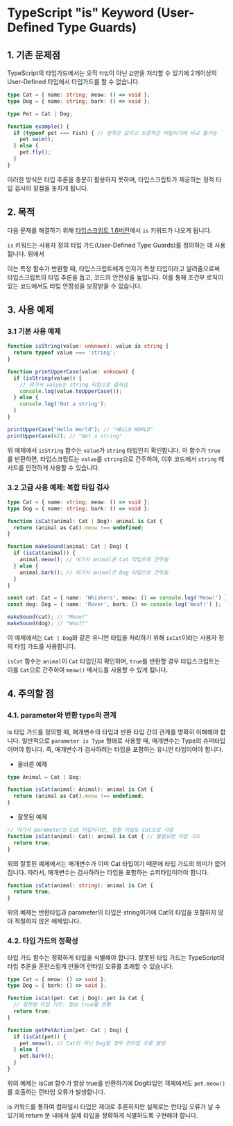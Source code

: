 # TypeScript "is" Keyword (User-Defined Type Guards)

## 1. 기존 문제점

TypeScript의 타입가드에서는 오직 `타입`이 아닌 `값`만을 처리할 수 있기에 2개이상의 User-Defined 타입에서 타입가드를 할 수 없습니다.

```typescript
type Cat = { name: string; meow: () => void };
type Dog = { name: string; bark: () => void };

type Pet = Cat | Dog;

function example() {
  if (typeof pet === Fish) { // 왼쪽은 값이고 오른쪽은 타입이기에 비교 불가능
    pet.swim();
  } else {
    pet.fly();
  }
}

```

이러한 방식은 타입 추론을 충분히 활용하지 못하며, 타입스크립트가 제공하는 정적 타입 검사의 장점을 놓치게 됩니다.

## 2. 목적
다음 문제를 해결하기 위해 [타입스크립트 1.6버전](https://www.typescriptlang.org/docs/handbook/release-notes/typescript-1-6.html)에서 `is` 키워드가 나오게 됩니다.

`is` 키워드는 사용자 정의 타입 가드(User-Defined Type Guards)를 정의하는 데 사용됩니다. 위에서 

이는 특정 함수가 반환할 때, 타입스크립트에게 인자가 특정 타입이라고 알려줌으로써 타입스크립트의 타입 추론을 돕고, 코드의 안전성을 높입니다. 이를 통해 조건부 로직이 있는 코드에서도 타입 안정성을 보장받을 수 있습니다.

## 3. 사용 예제

### 3.1 기본 사용 예제
```typescript
function isString(value: unknown): value is string {
  return typeof value === 'string';
}

function printUpperCase(value: unknown) {
  if (isString(value)) {
    // 여기서 value는 string 타입으로 좁혀짐
    console.log(value.toUpperCase());
  } else {
    console.log('Not a string');
  }
}

printUpperCase("Hello World"); // "HELLO WORLD"
printUpperCase(42); // "Not a string"
```
위 예제에서 `isString` 함수는 `value`가 `string` 타입인지 확인합니다. 이 함수가 `true`를 반환하면, 타입스크립트는 `value`를 `string`으로 간주하여, 이후 코드에서 `string` 메서드를 안전하게 사용할 수 있습니다.

### 3.2 고급 사용 예제: 복합 타입 검사
```typescript
type Cat = { name: string; meow: () => void };
type Dog = { name: string; bark: () => void };

function isCat(animal: Cat | Dog): animal is Cat {
  return (animal as Cat).meow !== undefined;
}

function makeSound(animal: Cat | Dog) {
  if (isCat(animal)) {
    animal.meow(); // 여기서 animal은 Cat 타입으로 간주됨
  } else {
    animal.bark(); // 여기서 animal은 Dog 타입으로 간주됨
  }
}

const cat: Cat = { name: 'Whiskers', meow: () => console.log('Meow!') };
const dog: Dog = { name: 'Rover', bark: () => console.log('Woof!') };

makeSound(cat); // "Meow!"
makeSound(dog); // "Woof!"
```

이 예제에서는 `Cat | Dog`와 같은 유니언 타입을 처리하기 위해 `isCat`이라는 사용자 정의 타입 가드를 사용합니다.

`isCat` 함수는 `animal`이 `Cat` 타입인지 확인하며, `true`를 반환할 경우 타입스크립트는 이를 `Cat`으로 간주하여 `meow()` 메서드를 사용할 수 있게 됩니다.


## 4. 주의할 점

### 4.1. parameter와 반환 type의 관계

is 타입 가드를 정의할 때, 매개변수의 타입과 반환 타입 간의 관계를 명확히 이해해야 합니다. 일반적으로 `parameter is Type` 형태로 사용할 때, 매개변수는 Type의 슈퍼타입이어야 합니다. 즉, 매개변수가 검사하려는 타입을 포함하는 유니언 타입이어야 합니다.

- 올바른 예제
```ts
type Animal = Cat | Dog;

function isCat(animal: Animal): animal is Cat {
  return (animal as Cat).meow !== undefined;
}
```

- 잘못된 예제

```ts
// 여기서 parameter는 Cat 타입이지만, 반환 타입도 Cat으로 지정
function isCat(animal: Cat): animal is Cat { // 불필요한 타입 가드
  return true;
}
```
위의 잘못된 예제에서는 매개변수가 이미 Cat 타입이기 때문에 타입 가드의 의미가 없어집니다. 따라서, 매개변수는 검사하려는 타입을 포함하는 슈퍼타입이어야 합니다.

```ts
function isCat(animal: string): animal is Cat { 
  return true;
}
```

위의 예제는 반환타입과 parameter의 타입은 string이기에 Cat의 타입을 포함하지 않아 적절하지 않은 예제입니다.

### 4.2. 타입 가드의 정확성

타입 가드 함수는 정확하게 타입을 식별해야 합니다. 잘못된 타입 가드는 TypeScript의 타입 추론을 혼란스럽게 만들어 런타임 오류를 초래할 수 있습니다.

```ts
type Cat = { meow: () => void };
type Dog = { bark: () => void };

function isCat(pet: Cat | Dog): pet is Cat {
  // 잘못된 타입 가드: 항상 true를 반환
  return true;
}

function getPetAction(pet: Cat | Dog) {
  if (isCat(pet)) {
    pet.meow(); // Cat이 아닌 Dog일 경우 런타임 오류 발생
  } else {
    pet.bark();
  }
}
```

위의 예제는 isCat 함수가 항상 true를 반환하기에 Dog타입인 객체에서도 `pet.meow()` 를 호출하는 런타임 오류가 발생합니다. 

is 키워드를 통하여 컴파일시 타입은 제대로 추론하지만 실제로는 런타임 오류가 날 수 있기에 return 문 내에서 실제 타입을 정확하게 식별하도록 구현해야 합니다.